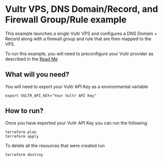 # Vultr VPS, DNS Domain/Record, and Firewall Group/Rule example

This example launches a single Vultr VPS and configures a DNS Domain + Record along with a firewall group and rule that are then mapped to the VPS.


To run this example, you will need to preconfigure your Vultr provider as described in the [Read Me](../README.md)

## What will you need?
You will need to export your Vultr API Key as a environmental variable

```
export VULTR_API_KEY="Your Vultr API Key"
```

## How to run?

Once you have exported your Vultr API Key you can run the following

```
terraform plan
terraform apply
```

To delete all the resources that were created run
```
terraform destroy
```
